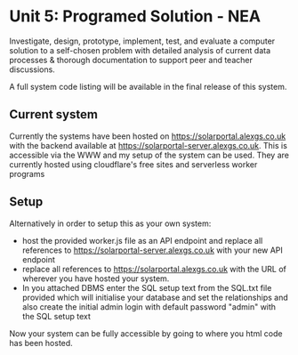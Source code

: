 # Unit 5: Programed Solution - NEA

Investigate, design, prototype, implement, test, and evaluate a computer solution to a self-chosen problem with detailed analysis of current data processes & thorough documentation to support peer and teacher discussions.

A full system code listing will be available in the final release of this system.

## Current system

Currently the systems have been hosted on <https://solarportal.alexgs.co.uk> with the backend available at <https://solarportal-server.alexgs.co.uk>. This is accessible via the WWW and my setup of the system can be used. They are currently hosted using cloudflare's free sites and serverless worker programs

## Setup

Alternatively in order to setup this as your own system: 
- host the provided worker.js file as an API endpoint and replace all references to <https://solarportal-server.alexgs.co.uk> with your new API endpoint
- replace all references to <https://solarportal.alexgs.co.uk> with the URL of wherever you have hosted your system. 
- In you attached DBMS enter the SQL setup text from the SQL.txt file provided which will initialise your database and set the relationships and also create the initial admin login with default password "admin" with the SQL setup text

Now your system can be fully accessible by going to where you html code has been hosted.
